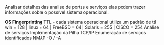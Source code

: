 

Analisar detalhes das analise de portas e serviços elas podem trazer informações sobre o possível sistema operacional.

**OS Fingerprinting**
TTL - cada sistema operacional utiliza um  padrão de ttl
	win = 128 | linux = 64 | FreeBSD = 64 | Solaris = 255 | CISCO = 254
Análise de serviços
Implementação da Pilha TCP/IP
Enumeração de serviços identificados
NMAP -O / -A